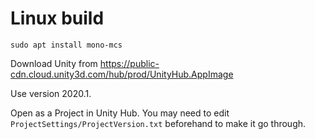 Linux build
===========

```shell
sudo apt install mono-mcs
```

Download Unity from https://public-cdn.cloud.unity3d.com/hub/prod/UnityHub.AppImage

Use version 2020.1.

Open as a Project in Unity Hub. You may need to edit `ProjectSettings/ProjectVersion.txt` beforehand to make it go through.
